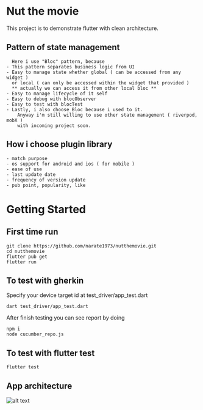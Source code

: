 # Nut the movie

This project is to demonstrate flutter with clean architecture.

## Pattern of state management

      Here i use "Bloc" pattern, because
    - This pattern separates business logic from UI
    - Easy to manage state whether global ( can be accessed from any widget )
      or local ( can only be accessed within the widget that provided )
      ** actually we can access it from other local bloc **
    - Easy to manage lifecycle of it self
    - Easy to debug with blocObserver
    - Easy to test with blocTest
    - Lastly, i also choose Bloc because i used to it.
        Anyway i'm still willing to use other state management ( riverpod, mobX )
        with incoming project soon.

## How i choose plugin library

    - match purpose
    - os support for android and ios ( for mobile )
    - ease of use
    - last update date
    - frequency of version update
    - pub point, popularity, like


# Getting Started
## First time run
```
git clone https://github.com/narate1973/nutthemovie.git
cd nutthemovie
flutter pub get
flutter run
```
## To test with gherkin

Specify your device target id at test_driver/app_test.dart
```
dart test_driver/app_test.dart
```
After finish testing you can see report by doing
```
npm i
node cucumber_repo.js
```

## To test with flutter test
```
flutter test
```

## App architecture
![alt text](https://github.com/narate1973/nutthemovie/blob/main/flutter_clean.png?raw=true)


